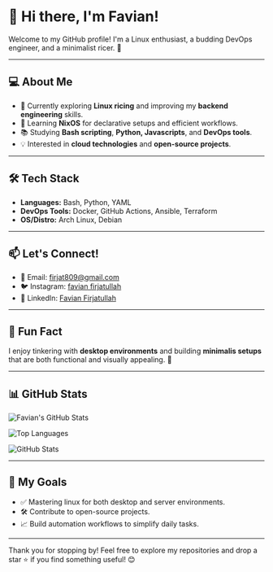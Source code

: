 # 👋 Hi there, I'm Favian!

Welcome to my GitHub profile! I'm a Linux enthusiast, a budding DevOps engineer, and a minimalist ricer. 🌱

---

## 💻 About Me

- 🔭 Currently exploring **Linux ricing** and improving my **backend engineering** skills.
- 🌱 Learning **NixOS** for declarative setups and efficient workflows.
- 📚 Studying **Bash scripting**, **Python, Javascripts**, and **DevOps tools**.
- 💡 Interested in **cloud technologies** and **open-source projects**.

---

## 🛠️ Tech Stack

- **Languages:** Bash, Python, YAML
- **DevOps Tools:** Docker, GitHub Actions, Ansible, Terraform
- **OS/Distro:** Arch Linux, Debian

---

## 📫 Let's Connect!

- 📧 Email: [firjat809@gmail.com](mailto:firjat809@gmail.com)
- 🐦 Instagram: [favian firjatullah](https://instagram.com/favlh_)
- 💼 LinkedIn: [Favian Firjatullah](https://linkedin.com/in/favian-firjatullah)

---

## 🌟 Fun Fact

I enjoy tinkering with **desktop environments** and building **minimalis setups** that are both functional and visually appealing. 🎨

---

## 📊 GitHub Stats

![Favian's GitHub Stats](https://github-readme-stats.vercel.app/api?username=favlh&show_icons=true&theme=radical)

![Top Languages](https://github-readme-stats.vercel.app/api/top-langs/?username=favlh&layout=compact&theme=radical)

![GitHub Stats](https://github-readme-stats.vercel.app/api?username=favlh&show_icons=true&theme=radical&count_private=true&hide=prs&show_owner=true)


---

## 🎯 My Goals

- ✅ Mastering linux for both desktop and server environments.
- 🛠️ Contribute to open-source projects.
- 📈 Build automation workflows to simplify daily tasks.

---

Thank you for stopping by! Feel free to explore my repositories and drop a star ⭐ if you find something useful! 😊
